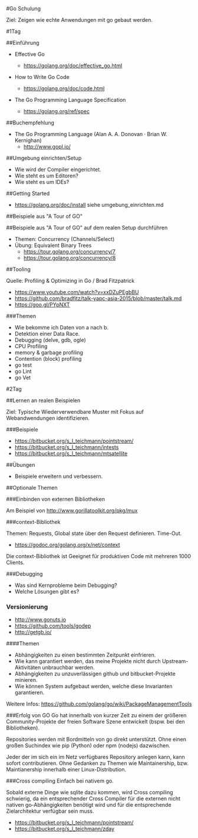 #Go Schulung

Ziel: Zeigen wie echte Anwendungen mit go gebaut werden.

#1Tag

##Einführung

* Effective Go
  * https://golang.org/doc/effective_go.html

* How to Write Go Code
  * https://golang.org/doc/code.html

* The Go Programming Language Specification
   * https://golang.org/ref/spec

##Buchempfehlung

* The Go Programming Language (Alan A. A. Donovan · Brian W. Kernighan)
  * http://www.gopl.io/

##Umgebung einrichten/Setup

* Wie wird der Compiler eingerichtet.
* Wie steht es um Editoren?
* Wie steht es um IDEs?


##Getting Started

* https://golang.org/doc/install
   siehe umgebung_einrichten.md


##Beispiele aus "A Tour of GO"


##Beispiele aus "A Tour of GO" auf dem realen Setup durchführen

* Themen: Concurrency (Channels/Select)
* Übung: Equivalent Binary Trees
  * https://tour.golang.org/concurrency/7
  * https://tour.golang.org/concurrency/8
 
 
##Tooling

Quelle: Profiling & Optimizing in Go / Brad Fitzpatrick

* https://www.youtube.com/watch?v=xxDZuPEgbBU
* https://github.com/bradfitz/talk-yapc-asia-2015/blob/master/talk.md
* https://goo.gl/PYpNXT


###Themen

* Wie bekomme ich Daten von a nach b.
* Detektion einer Data Race.
* Debugging (delve, gdb, ogle)
* CPU Profiling
* memory & garbage profiling
* Contention (block) profiling
* go test
* go Lint
* go Vet


#2Tag


##Lernen an realen Beispielen

Ziel: Typische Wiederverwendbare Muster mit Fokus auf Webandwendungen identifizieren.


###Beispiele

* https://bitbucket.org/s_l_teichmann/pointstream/
* https://bitbucket.org/s_l_teichmann/intests
* https://bitbucket.org/s_l_teichmann/mtsatellite


##Übungen

* Beispiele erweitern und verbessern.


##Optionale Themen


###Einbinden von externen Bibliotheken

Am Beispiel von http://www.gorillatoolkit.org/pkg/mux


###context-Bibliothek

Themen: Requests, Global state über den Request definieren. Time-Out.

* https://godoc.org/golang.org/x/net/context

Die context-Bibliothek ist Geeignet für produktiven Code mit mehreren 1000 Clients.


###Debugging 

* Was sind Kernprobleme beim Debugging?
* Welche Lösungen gibt es?


### Versionierung

* http://www.gonuts.io
* https://github.com/tools/godep
* http://getgb.io/

####Themen

* Abhängigkeiten zu einen bestimmten Zeitpunkt einfrieren.
* Wie kann garantiert werden, das meine Projekte nicht durch Upstream-Aktivitäten unbrauchbar werden.
* Abhängigkeiten zu unzuverlässigen github und bitbucket-Projekte minieren.
* Wie können System aufgebaut werden, welche diese Invarianten garantieren.

Weitere Infos:
https://github.com/golang/go/wiki/PackageManagementTools

###Erfolg von GO
Go hat innerhalb von kurzer Zeit zu einem der größeren Community-Projekte der
freien Software Szene entwickelt (bspw. bei den Bibliotheken). 

Repositories werden mit Bordmitteln von go direkt unterstützt.  Ohne einen
großen Suchindex wie pip (Python) oder npm (nodejs) dazwischen.

Jeder der im sich ein im Netz verfügbares Repository anlegen kann, kann sofort
contributieren. Ohne Gedanken zu Themen wie Maintainership, bzw. Maintianership
innerhalb einer Linux-Distribution.


###Cross compiling
Einfach bei nativem go.

Sobald externe Dinge wie sqlite dazu kommen, wird Cross compiling schwierig, da
ein entsprechender Cross Compiler für die externen nicht nativen
go-Abhängigkeiten benötigt wird und für die entsprechende Zielarchitektur
verfügbar sein muss. 

* https://bitbucket.org/s_l_teichmann/pointstream/
* https://bitbucket.org/s_l_teichmann/zday
